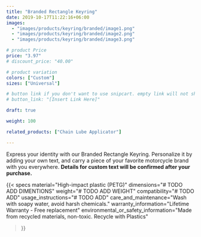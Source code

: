 ```yaml
---
title: "Branded Rectangle Keyring"
date: 2019-10-17T11:22:16+06:00
images:
  - "images/products/keyring/branded/image1.png"
  - "images/products/keyring/branded/image2.png"
  - "images/products/keyring/branded/image3.png"

# product Price
price: "3.97"
# discount_price: "40.00"

# product variation
colors: ["Custom"]
sizes: ["Universal"]

# button link if you don't want to use snipcart. empty link will not show button
# button_link: "[Insert Link Here]"

draft: true

weight: 100

related_products: ["Chain Lube Applicator"]

---
```


Express your identity with our Branded Rectangle Keyring. Personalize it by adding your own text, and carry a piece of your favorite motorcycle brand with you everywhere. **Details for custom text will be confirmed after your purchase.**

{{< specs
    material="High-impact plastic (PETG)"
    dimensions="# TODO ADD DIMENTIONS"
    weight="# TODO ADD WEIGHT"
    compatibility="# TODO ADD"
    usage_instructions="# TODO ADD"
    care_and_maintenance="Wash with soapy water, avoid harsh chemicals."
    warranty_information="Lifetime Warranty - Free replacement"
    environmental_or_safety_information="Made from recycled materials, non-toxic. Recycle with Plastics"
>}}
